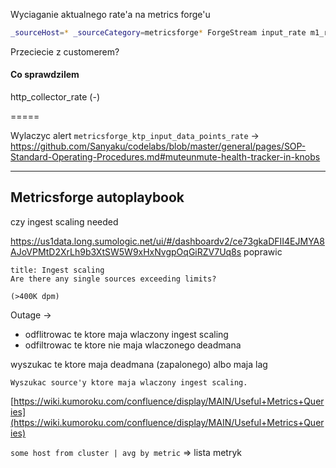 Wyciaganie aktualnego rate'a na metrics forge'u 

```bash
_sourceHost=* _sourceCategory=metricsforge* ForgeStream input_rate m1_rate | sum
```

Przeciecie z customerem?


#### Co sprawdzilem
http_collector_rate (-)


=====

Wylaczyc alert `metricsforge_ktp_input_data_points_rate`
-> https://github.com/Sanyaku/codelabs/blob/master/general/pages/SOP-Standard-Operating-Procedures.md#muteunmute-health-tracker-in-knobs



----

## Metricsforge autoplaybook
czy ingest scaling needed

https://us1data.long.sumologic.net/ui/#/dashboardv2/ce73gkaDFII4EJMYA8AJoVPMtD2XrLh9b3XtSW5W9xHxNvgpOqGiRZV7Uq8s
poprawic 
```ad-hint
title: Ingest scaling
Are there any single sources exceeding limits?

(>400K dpm)
```


Outage ->
- odflitrowac te ktore maja wlaczony ingest scaling
- odfiltrowac te ktore nie maja wlaczonego deadmana

wyszukac te ktore maja deadmana (zapalonego) albo maja lag 


```ad-hint
Wyszukac source'y ktore maja wlaczony ingest scaling.

```

[https://wiki.kumoroku.com/confluence/display/MAIN/Useful+Metrics+Queries](https://wiki.kumoroku.com/confluence/display/MAIN/Useful+Metrics+Queries)


`some host from cluster | avg by metric` => lista metryk
